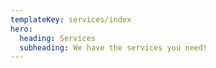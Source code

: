 ```yaml
---
templateKey: services/index
hero:
  heading: Services
  subheading: We have the services you need!
---
```


